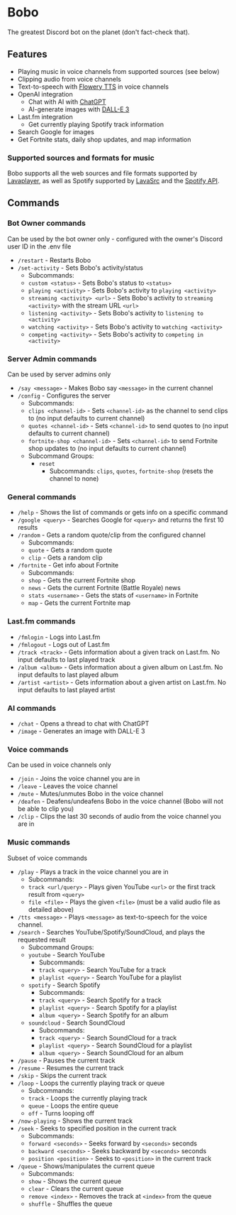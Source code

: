 # Bobo

The greatest Discord bot on the planet (don't fact-check that).

## Features
* Playing music in voice channels from supported sources (see below)
* Clipping audio from voice channels
* Text-to-speech with [Flowery TTS](https://flowery.pw/) in voice channels
* OpenAI integration
  * Chat with AI with [ChatGPT](https://chat.openai.com/)
  * AI-generate images with [DALL-E 3](https://openai.com/dall-e-3)
* Last.fm integration
  * Get currently playing Spotify track information
* Search Google for images
* Get Fortnite stats, daily shop updates, and map information

### Supported sources and formats for music
Bobo supports all the web sources and file formats supported by [Lavaplayer](https://github.com/lavalink-devs/lavaplayer), as well as Spotify supported by [LavaSrc](https://github.com/topi314/LavaSrc) and the [Spotify API](https://developer.spotify.com/documentation/web-api/).

## Commands
### Bot Owner commands
Can be used by the bot owner only - configured with the owner's Discord user ID in the .env file
* `/restart` - Restarts Bobo
* `/set-activity` - Sets Bobo's activity/status
    * Subcommands:
    * `custom <status>` - Sets Bobo's status to `<status>`
    * `playing <activity>` - Sets Bobo's activity to `playing <activity>`
    * `streaming <activity> <url>` - Sets Bobo's activity to `streaming <activity>` with the stream URL `<url>`
    * `listening <activity>` - Sets Bobo's activity to `listening to <activity>`
    * `watching <activity>` - Sets Bobo's activity to `watching <activity>`
    * `competing <activity>` - Sets Bobo's activity to `competing in <activity>`

### Server Admin commands
Can be used by server admins only
* `/say <message>` - Makes Bobo say `<message>` in the current channel
* `/config` - Configures the server
  * Subcommands:
  * `clips <channel-id>` - Sets `<channel-id>` as the channel to send clips to (no input defaults to current channel)
  * `quotes <channel-id>` - Sets `<channel-id>` to send quotes to (no input defaults to current channel)
  * `fortnite-shop <channel-id>` - Sets `<channel-id>` to send Fortnite shop updates to (no input defaults to current channel)
  * Subcommand Groups:
    * `reset`
      * Subcommands: `clips`, `quotes`, `fortnite-shop` (resets the channel to none)

### General commands
* `/help` - Shows the list of commands or gets info on a specific command
* `/google <query>` - Searches Google for `<query>` and returns the first 10 results
* `/random` - Gets a random quote/clip from the configured channel
  * Subcommands:
  * `quote` - Gets a random quote
  * `clip` - Gets a random clip
* `/fortnite` - Get info about Fortnite
  * Subcommands:
  * `shop` - Gets the current Fortnite shop
  * `news` - Gets the current Fortnite (Battle Royale) news
  * `stats <username>` - Gets the stats of `<username>` in Fortnite
  * `map` - Gets the current Fortnite map

### Last.fm commands
* `/fmlogin` - Logs into Last.fm
* `/fmlogout` - Logs out of Last.fm
* `/track <track>` - Gets information about a given track on Last.fm. No input defaults to last played track
* `/album <album>` - Gets information about a given album on Last.fm. No input defaults to last played album
* `/artist <artist>` - Gets information about a given artist on Last.fm. No input defaults to last played artist

### AI commands
* `/chat` - Opens a thread to chat with ChatGPT
* `/image` - Generates an image with DALL-E 3

### Voice commands
Can be used in voice channels only
* `/join` - Joins the voice channel you are in
* `/leave` - Leaves the voice channel
* `/mute` - Mutes/unmutes Bobo in the voice channel
* `/deafen` - Deafens/undeafens Bobo in the voice channel (Bobo will not be able to clip you)
* `/clip` - Clips the last 30 seconds of audio from the voice channel you are in

### Music commands
Subset of voice commands
* `/play` - Plays a track in the voice channel you are in
    * Subcommands:
    * `track <url/query>` - Plays given YouTube `<url>` or the first track result from `<query>`
    * `file <file>` - Plays the given `<file>` (must be a valid audio file as detailed above)
* `/tts <message>` - Plays `<message>` as text-to-speech for the voice channel.
* `/search` - Searches YouTube/Spotify/SoundCloud, and plays the requested result
    * Subcommand Groups:
    * `youtube` - Search YouTube
      * Subcommands:
      * `track <query>` - Search YouTube for a track
      * `playlist <query>` - Search YouTube for a playlist
    * `spotify` - Search Spotify
      * Subcommands:
      * `track <query>` - Search Spotify for a track
      * `playlist <query>` - Search Spotify for a playlist
      * `album <query>` - Search Spotify for an album
    * `soundcloud` - Search SoundCloud
      * Subcommands:
      * `track <query>` - Search SoundCloud for a track
      * `playlist <query>` - Search SoundCloud for a playlist
      * `album <query>` - Search SoundCloud for an album
* `/pause` - Pauses the current track
* `/resume` - Resumes the current track
* `/skip` - Skips the current track
* `/loop` - Loops the currently playing track or queue
  * Subcommands:
  * `track` - Loops the currently playing track
  * `queue` - Loops the entire queue
  * `off` - Turns looping off
* `/now-playing` - Shows the current track
* `/seek` - Seeks to specified position in the current track
  * Subcommands:
  * `forward <seconds>` - Seeks forward by `<seconds>` seconds
  * `backward <seconds>` - Seeks backward by `<seconds>` seconds
  * `position <position>` - Seeks to `<position>` in the current track
* `/queue` - Shows/manipulates the current queue
  * Subcommands:
  * `show` - Shows the current queue
  * `clear` - Clears the current queue
  * `remove <index>` - Removes the track at `<index>` from the queue
  * `shuffle` - Shuffles the queue
